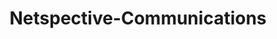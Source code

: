 ---
title: "Netspective-Communications"
image: "img/solutions/cak/Netspective-Communications.jpg"
type: "clients-opsfolio"
weight: 6
---